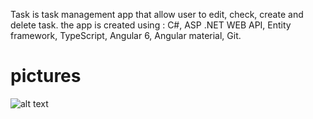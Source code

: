 Task is task management app that allow user to edit, check, create and delete task. the app is created using : C#, ASP .NET WEB API, Entity framework, TypeScript, Angular 6, Angular material, Git.
# pictures

![alt text](https://github.com/aissazouhayr/Tasks/issues/1#issue-541478224)


